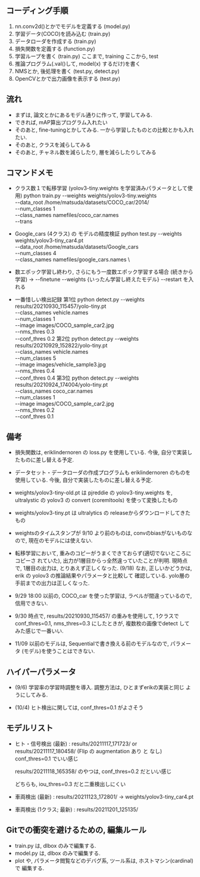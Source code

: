 ## コーディング手順
1. nn.conv2d()とかでモデルを定義する	(model.py)
2. 学習データ(COCO)を読み込む					(train.py)
3. データローダを作成する							(train.py)
4. 損失関数を定義する									(function.py)
5. 学習ループを書く										(train.py)
ここまで, training
ここから, test
6. 推論プログラム(.val()して, model(x) するだけ)を書く
7. NMSとか, 後処理を書く							(test.py, detect.py)
8. OpenCVとかで出力画像を表示する			(test.py)

## 流れ
* まずは, 論文とかにあるモデル通りに作って, 学習してみる.
* できれば, mAP算出プログラム入れたい
* そのあと, fine-tuningとかしてみる. 一から学習したものとの比較とかも入れたい.
* そのあと, クラスを減らしてみる
* そのあと, チャネル数を減らしたり, 層を減らしたりしてみる

## コマンドメモ
* クラス数１で転移学習 (yolov3-tiny.weights を学習済みパラメータとして使用)
  python train.py --weights weights/yolov3-tiny.weights \
                  --data_root /home/matsuda/datasets/COCO_car/2014/ \
                  --num_classes 1 \
                  --class_names namefiles/coco_car.names \
                  --trans

* Google_cars (4クラス) の モデルの精度検証
  python test.py --weights weights/yolov3-tiny_car4.pt \
                 --data_root /home/matsuda/datasets/Google_cars \
                 --num_classes 4 \
                 --class_names namefiles/google_cars.names \

* 数エポック学習し終わり, さらにもう一度数エポック学習する場合 (続きから学習)
  -> --finetune
     --weights {いったん学習し終えたモデル}
     --restart
     を入れる

* 一番惜しい検出記録
  第1位
  python detect.py --weights results/20210930_115457/yolo-tiny.pt \
                   --class_names vehicle.names \
                   --num_classes 1 \
                   --image images/COCO_sample_car2.jpg \
                   --nms_thres 0.3 \
                   --conf_thres 0.2
  第2位
  python detect.py --weights results/20210929_152822/yolo-tiny.pt \
                   --class_names vehicle.names \
                   --num_classes 5 \
                   --image images/vehicle_sample3.jpg \
                   --nms_thres 0.4 \
                   --conf_thres 0.4
  第3位
  python detect.py --weights results/20210924_174004/yolo-tiny.pt \
                   --class_names coco_car.names \
                   --num_classes 1 \
                   --image images/COCO_sample_car2.jpg \
                   --nms_thres 0.2 \
                   --conf_thres 0.1


## 備考
* 損失関数は, eriklindernoren の loss.py を使用している.
	今後, 自分で実装したものに差し替える予定.

* データセット・データローダの作成プログラムも
	eriklindernoren のものを使用している.
	今後, 自分で実装したものに差し替える予定.

* weights/yolov3-tiny-old.pt は
  pjreddie の yolov3-tiny.weights を, ultralystic の yolov3 の
  convert (coremltools) を使って変換したもの

* weights/yolov3-tiny.pt は
  ultralytics の releaseからダウンロードしてきたもの

* weightsのタイムスタンプが 9/10 より前のものは, convのbiasがないものなので,
  現在のモデルには使えない.

* 転移学習において, 重みのコピーがうまくできておらず(適切でないところにコピーさ
  れていた), 出力が1層目からっ全然違っていたことが判明.
  現時点で, 1層目の出力は, とりあえず正しくなった. (9/18)
  なお, 正しいかどうかは, erik の yolov3 の推論結果やパラメータと比較して
  確認している.
  yolo層の手前までの出力は正しくなった.

* 9/29 18:00 以前の, COCO_car を使った学習は, ラベルが間違っているので,
  信用できない.

* 9/30 時点で, results/20210930_115457/ の重みを使用して,
  1クラスで conf_thres=0.1, nms_thres=0.3 にしたときが, 複数枚の画像でdetect
  してみた感じで一番いい.

* 11/09 以前のモデルは, Sequentialで書き換える前のモデルなので, パラメータ
  (モデル)を使うことはできない.


## ハイパーパラメータ
* (9/6) 学習率の学習時調整を導入. 調整方法は, ひとまずerikの実装と同じ
  ようにしてみる.

* (10/4) ヒト検出に関しては, conf_thres=0.1 がよさそう

## モデルリスト
* ヒト・信号検出 (最新) : results/20211117_171723/ or results/20211117_180458/
                    (Flip の augmentation あり と なし)
                                  conf_thres=0.1 でいい感じ

  results/20211118_165358/ のやつは, conf_thres=0.2 だといい感じ

  どちらも, iou_thres=0.3 だと二重検出しにくい

* 車両検出 (最新) : results/20211123_172801/
  -> weights/yolov3-tiny_car4.pt

* 車両検出 (1クラス; 最新) : results/20211201_125135/


## Gitでの衝突を避けるための, 編集ルール
* train.py は, dlbox のみで編集する.
* model.py は, dlbox のみで編集する.
* plot や, パラメータ閲覧などのデバグ系, ツール系は, ホストマシン(cardinal) で
  編集する.
